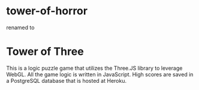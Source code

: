 # tower-of-horror
renamed to
# Tower of Three

This is a logic puzzle game that utilizes the Three.JS library to leverage WebGL.  All the game logic is written in JavaScript.  High scores are saved in a PostgreSQL database that is hosted at Heroku.
